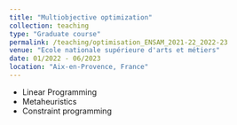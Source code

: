```yaml
---
title: "Multiobjective optimization"
collection: teaching
type: "Graduate course"
permalink: /teaching/optimisation_ENSAM_2021-22_2022-23
venue: "Ecole nationale supérieure d'arts et métiers"
date: 01/2022 - 06/2023
location: "Aix-en-Provence, France"
---
```


- Linear Programming
- Metaheuristics
- Constraint programming
